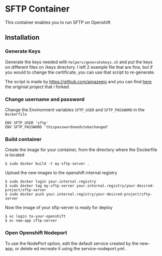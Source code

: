 # SFTP Container
This container enables you to run SFTP on Openshift 

## Installation 

### Generate Keys

Generate the keys needed with `helpers/generatekeys.sh` and put the keys on different files on /keys directory.
I left 2 example file that are fine, but if you would to change the certificate, you can use that script to re-generate.

The script is made by https://github.com/amazeeio and you can find [here](https://github.com/amazeeio/sftp) the originial project that i forked.


### Change username and password

Change the Environment variables `SFTP_USER` and `SFTP_PASSWORD` in the `Dockerfile`

```
ENV SFTP_USER 'sftp'
ENV SFTP_PASSWORD 'thispasswordneedstobechanged'
```


### Build container

Create the image for your container, from the directory where the Dockerfile is located

```
$ sudo docker build -t my-sftp-server .
```

Upload the new images to the openshift internal registry

```
$ sudo docker login your.internal.registry
$ sudo docker tag my-sftp-server your.internal.registry/your-desired-project/sftp-server
$ sudo docker push your.internal.registry/your-desired-project/sftp-server
```

Now the image of your sftp-server is ready for deploy

```
$ oc login to-your-openshift
$ oc new-app sftp-server
```

### Open Openshift Nodeport

To use the NodePort option, edit the default service created by the new-app, or delete ed recreate it using the service-nodeport.yml .



